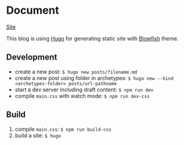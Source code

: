 # Document

[Site](https://torai55.github.io/blog/)

This blog is using [Hugo](https://gohugo.io/documentation/) for generating static site with [Blowfish](https://blowfish.page/docs/) theme.

## Development

- create a new post: `$ hugo new posts/filename.md`
- create a new post using folder in archetypes: `$ hugo new --kind <archetypes-folder> posts/url-pathname`
- start a dev server including draft content: `$ npm run dev`
- compile `main.css` with watch mode: `$ npm run dev-css`

## Build

1. compile `main.css`: `$ npm run build-css`
2. build a site: `$ hugo`
